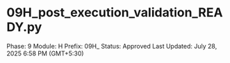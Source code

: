 # 09H_post_execution_validation_READY.py

Phase: 9
Module: H
Prefix: 09H_
Status: Approved
Last Updated: July 28, 2025 6:58 PM (GMT+5:30)